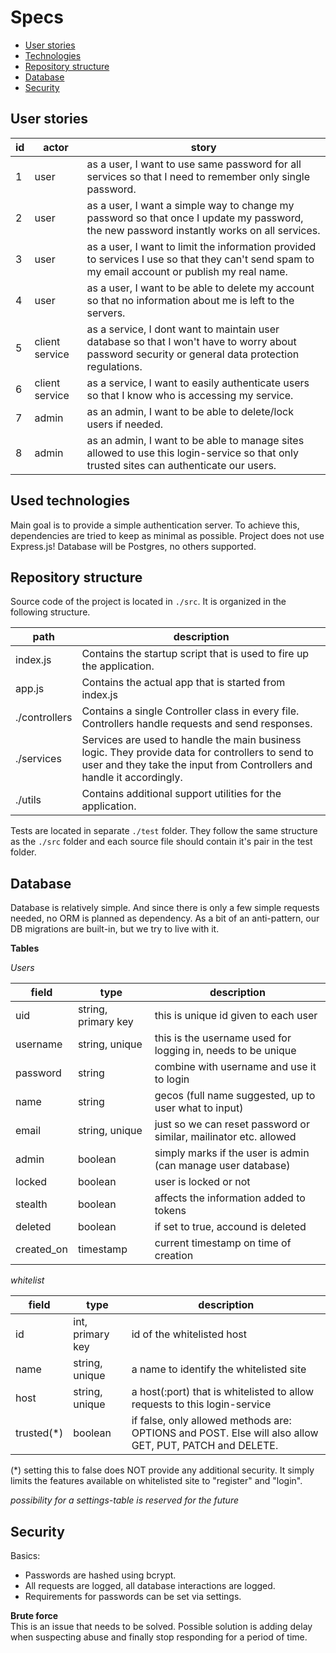 # Specs

- [User stories](#user-stories)
- [Technologies](#used-technologies)
- [Repository structure](#repository-structure)
- [Database](#database)
- [Security](#security)


## User stories

| id | actor | story  |
|----|-------|--------|
| 1  | user  | as a user, I want to use same password for all services so that I need to remember only single password. |
| 2  | user  | as a user, I want a simple way to change my password so that once I update my password, the new password instantly works on all services. |
| 3  | user  | as a user, I want to limit the information provided to services I use so that they can't send spam to my email account or publish my real name. |
| 4  | user  | as a user, I want to be able to delete my account so that no information about me is left to the servers. |
| 5  | client service | as a service, I dont want to maintain user database so that I won't have to worry about password security or general data protection regulations. |
| 6  | client service | as a service, I want to easily authenticate users so that I know who is accessing my service. |
| 7  | admin | as an admin, I want to be able to delete/lock users if needed. |
| 8  | admin | as an admin, I want to be able to manage sites allowed to use this login-service so that only trusted sites can authenticate our users. |

## Used technologies

Main goal is to provide a simple authentication server. To achieve this, dependencies are tried to keep as minimal as possible. Project does not use Express.js! Database will be Postgres, no others supported. 

## Repository structure

Source code of the project is located in `./src`. It is organized in the following structure. 

| path | description |
|------|-------------|
|index.js| Contains the startup script that is used to fire up the application. |
|app.js | Contains the actual app that is started from index.js | 
|./controllers| Contains a single Controller class in every file. Controllers handle requests and send responses. |
|./services | Services are used to handle the main business logic. They provide data for controllers to send to user and they take the input from Controllers and handle it accordingly. |
|./utils| Contains additional support utilities for the application. |

Tests are located in separate `./test` folder. They follow the same structure as the `./src` folder and each source file should contain it's pair in the test folder. 

## Database

Database is relatively simple. And since there is only a few simple requests needed, no ORM is planned as dependency. 
As a bit of an anti-pattern, our DB migrations are built-in, but we try to live with it. 

**Tables**

*Users*

| field | type | description |
|-------|------|-------------|
|uid   | string, primary key | this is unique id given to each user |
|username | string, unique | this is the username used for logging in, needs to be unique |
| password| string | combine with username and use it to login |
|name | string | gecos (full name suggested, up to user what to input) |
|email | string, unique | just so we can reset password or similar, mailinator etc. allowed |
|admin| boolean | simply marks if the user is admin (can manage user database) |
|locked | boolean | user is locked or not |
|stealth | boolean | affects the information added to tokens |
|deleted | boolean | if set to true, accound is deleted |
| created_on | timestamp | current timestamp on time of creation |

*whitelist*

| field | type | description |
|-------|------|-------------|
| id    | int, primary key | id of the whitelisted host |
| name  | string, unique | a name to identify the whitelisted site | 
| host  | string, unique | a host(:port) that is whitelisted to allow requests to this login-service |
| trusted(*) | boolean | if false, only allowed methods are: OPTIONS and POST. Else will also allow GET, PUT, PATCH and DELETE. | 

(*) setting this to false does NOT provide any additional security. It simply limits the features available on whitelisted site to "register" and "login". 

*possibility for a settings-table is reserved for the future*

## Security

Basics:
- Passwords are hashed using bcrypt.
- All requests are logged, all database interactions are logged. 
- Requirements for passwords can be set via settings. 

**Brute force** \
This is an issue that needs to be solved. Possible solution is adding delay when suspecting abuse and finally stop responding for a period of time. 
